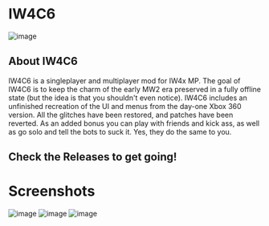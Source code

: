 # IW4C6
![image](https://github.com/user-attachments/assets/8bd97dc5-aaf9-4421-a3d3-80508ab3ebc9)

## About IW4C6
IW4C6 is a singleplayer and multiplayer mod for IW4x MP.
The goal of IW4C6 is to keep the charm of the early MW2 era preserved in a fully offline state (but the idea is that you shouldn't even notice).
IW4C6 includes an unfinished recreation of the UI and menus from the day-one Xbox 360 version.
All the glitches have been restored, and patches have been reverted.
As an added bonus you can play with friends and kick ass, as well as go solo and tell the bots to suck it. Yes, they do the same to you.

## Check the Releases to get going!

# Screenshots
![image](https://github.com/user-attachments/assets/89d856ac-9d38-4ac7-b669-e8c3dd4e5341)
![image](https://github.com/user-attachments/assets/0a2af018-d1f0-4506-8d73-0cdb66fe2388)
![image](https://github.com/user-attachments/assets/0e743d8e-46f6-4bfb-8f36-b31fa2d53076)
